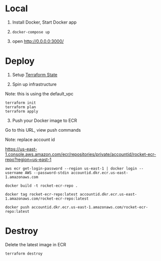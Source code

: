 # Local

1. Install Docker, Start Docker app

2. `docker-compose up`

3. open http://0.0.0.0:3000/

# Deploy

1. Setup [Terraform State](https://github.com/jottenlips/terraform-state-s3-backend-example)

2. Spin up infrastructure

Note: this is using the default_vpc

```
terraform init
terraform plan
terraform apply
```

3. Push your Docker image to ECR

Go to this URL, view push commands

Note: replace account id

https://us-east-1.console.aws.amazon.com/ecr/repositories/private/accountid/rocket-ecr-repo?region=us-east-1

```
aws ecr get-login-password --region us-east-1 | docker login --username AWS --password-stdin accountid.dkr.ecr.us-east-1.amazonaws.com
```

```
docker build -t rocket-ecr-repo .
```

```
docker tag rocket-ecr-repo:latest accountid.dkr.ecr.us-east-1.amazonaws.com/rocket-ecr-repo:latest
```

```
docker push accountid.dkr.ecr.us-east-1.amazonaws.com/rocket-ecr-repo:latest
```

# Destroy

Delete the latest image in ECR

```
terraform destroy
```
